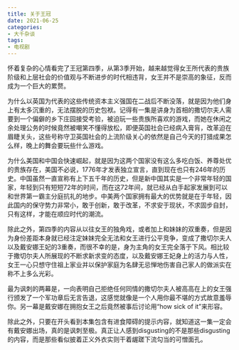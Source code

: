```yaml
---
title: 关于王冠
date: 2021-06-25
categories:
- 大千杂谈
tags:
- 电视剧
---
```


怀着复杂的心情看完了王冠第四季，从第3季开始，越来越觉得女王所代表的贵族阶级和上层社会的价值观与不断进步的时代相违背，女王并不是崇高的象征，反而成为一个巨大的累赘。

为什么以英国为代表的这些传统资本主义强国在二战后不断没落，就是因为他们身上有太多沉重的，无法摆脱的历史包袱。记得有一集是讲身为首相的撒切尔夫人需要到一个偏僻的乡下庄园接受考验，被迫玩一些贵族所喜欢的游戏，而她在休闲之余处理公务的时候竟然被嘲笑不懂得放松，即便英国社会已经病入膏肓，改革迫在眉睫关头，这些号称守卫英国社会的上流阶级关心的依然是自己今天的打猎成果怎么样，晚上的舞会要玩些什么游戏。

为什么美国和中国会快速崛起，就是因为这两个国家没有这么多吃白饭、养尊处优的贵族存在，美国不必说，1776年才发表独立宣言，直到现在也只有246年的历史。中国虽然一直宣称有上下五千年的历史，但是新中国其实是一个非常年轻的国家，年轻到只有短短72年的时间，而在这72年间，就已经从白手起家发展到可以和世界第一霸主分庭抗礼的地步。中美两个国家拥有最大的优势就是在于年轻，因此国内的保守势力非常小，敢于创新，敢于改革，不求安于现状，不求固步自封，只有这样，才能在顺应时代的潮流。

除此之外，第四季的内容从以往女王的独角戏，或者加上和妹妹的双重奏，但是因为身份差距本身就已经注定妹妹完全无法和女王进行公平竞争，变成了撒切尔夫人以及戴安娜王妃的3重奏，而很不幸的是，身为主角的女王完全落于下风。相比较于撒切尔夫人所展现的不断求新求变的态度，以及戴安娜王妃身上的活力与人性，女王一心只想守住祖上家业并以保护家庭为名肆无忌惮地伤害自己家人的做派实在称不上多么光彩。

最为讽刺的两幕是，一向表明自己拒绝任何同情的撒切尔夫人被高高在上的女王强行颁发了一个军功章后无言告退，这感觉就像是一个人用你最不堪的方式故意羞辱你。另一幕是戴安娜在拥抱女王之后竟然被事后讨论用“how sick of it”来形容。

除此之外，只要在开头看到本集包含有进食障碍的提示内容，就知道这一集一定会有戴安娜出场，真的是讽刺至极。真正让人感到disgusting的不是那些disgusting的内容，而是那些看似披着正义外衣实则干着龌蹉下流勾当的可憎面孔。
